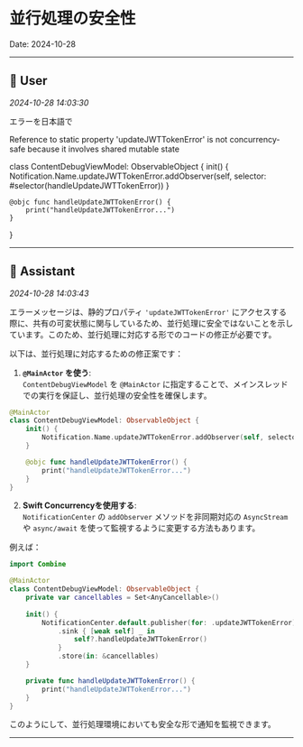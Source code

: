 # 並行処理の安全性

Date: 2024-10-28

---

## 👤 User
*2024-10-28 14:03:30*

エラーを日本語で

Reference to static property 'updateJWTTokenError' is not concurrency-safe because it involves shared mutable state

class ContentDebugViewModel: ObservableObject {
    init() {
        Notification.Name.updateJWTTokenError.addObserver(self, selector: #selector(handleUpdateJWTTokenError))
    }

    @objc func handleUpdateJWTTokenError() {
        print("handleUpdateJWTTokenError...")
    }
}

---

## 🤖 Assistant
*2024-10-28 14:03:43*

エラーメッセージは、静的プロパティ `'updateJWTTokenError'` にアクセスする際に、共有の可変状態に関与しているため、並行処理に安全ではないことを示しています。このため、並行処理に対応する形でのコードの修正が必要です。

以下は、並行処理に対応するための修正案です：

1. **`@MainActor` を使う**:  
   `ContentDebugViewModel` を `@MainActor` に指定することで、メインスレッドでの実行を保証し、並行処理の安全性を確保します。

```swift
@MainActor
class ContentDebugViewModel: ObservableObject {
    init() {
        Notification.Name.updateJWTTokenError.addObserver(self, selector: #selector(handleUpdateJWTTokenError))
    }

    @objc func handleUpdateJWTTokenError() {
        print("handleUpdateJWTTokenError...")
    }
}
```

2. **Swift Concurrencyを使用する**:  
   `NotificationCenter` の `addObserver` メソッドを非同期対応の `AsyncStream` や `async/await` を使って監視するように変更する方法もあります。

例えば：

```swift
import Combine

@MainActor
class ContentDebugViewModel: ObservableObject {
    private var cancellables = Set<AnyCancellable>()
    
    init() {
        NotificationCenter.default.publisher(for: .updateJWTTokenError)
            .sink { [weak self] _ in
                self?.handleUpdateJWTTokenError()
            }
            .store(in: &cancellables)
    }

    private func handleUpdateJWTTokenError() {
        print("handleUpdateJWTTokenError...")
    }
}
```

このようにして、並行処理環境においても安全な形で通知を監視できます。

---
